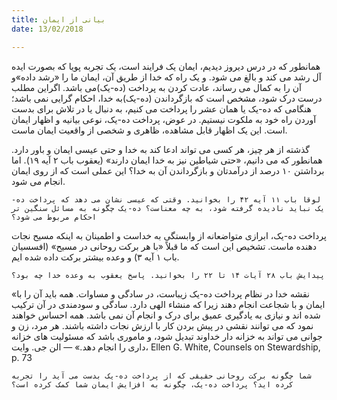 ```yaml
---
title: بیانی از ایمان
date: 13/02/2018

---
```


همانطور که در درس دیروز دیدیم، ایمان یک فرایند است، یک تجربه پویا که بصورت ایده آل رشد می کند و بالغ می شود. و یک راه که خدا از طریق آن، ایمان ما را «رشد داده»و آن را به کمال می رساند، عادت کردن به پرداخت (ده-یک)می باشد. اگراین مطلب درست درک شود، مشخص است که بازگرداندن (ده-یک)به خدا، احکام گرایی نمی باشد؛ هنگامی که ده-یک یا همان عشر را پرداخت می کنیم، به دنبال یا در تلاش برای بدست آوردن راه خود به ملکوت نیستیم. در عوض، پرداخت ده-یک، نوعی بیانیه و اظهار ایمان است. این یک اظهار قابل مشاهده، ظاهری و شخصی از واقعیت ایمان ماست.

گذشته از هر چیز، هر کسی می تواند ادعا کند به خدا و حتی عیسی ایمان و باور دارد. همانطور که می دانیم، «حتی شیاطین نیز به خدا ایمان دارند» (یعقوب باب ۲ آیه ۱۹). اما برداشتن ۱۰ درصد از درآمدتان و بازگرداندن آن به خدا؟ این عملی است که از روی ایمان انجام می شود.

`لوقا باب ۱۱ آیه ۴۲ را بخوانید. وقتی که عیسی نشان می دهد که پرداخت ده-یک نباید نادیده گرفته شود، به چه معناست؟ ده-یک چگونه به مسائل سنگین تر احکام مربوط می شود؟`

پرداخت ده-یک، ابرازی متواضعانه از وابستگی به خداست و اطمینان به اینکه مسیح نجات دهنده ماست. تشخیص این است که ما قبلاً «با هر برکت روحانی در مسیح» (افسسیان باب ۱ آیه ۳) و وعده بیشتر برکت داده شده ایم.

`پیدایش باب ۲۸ آیات ۱۴ تا ۲۲ را بخوانید. پاسخ یعقوب به وعده خدا چه بود؟`

«نقشه خدا در نظام پرداخت ده-یک زیباست، در سادگی و مساوات. همه باید آن را با ایمان و با شجاعت انجام دهند زیرا که منشاء الهی دارد. سادگی و سودمندی در آن ترکیب شده اند و نیازی به یادگیری عمیق برای درک و انجام آن نمی باشد. همه احساس خواهند نمود که می توانند نقشی در پیش بردن کار با ارزش نجات داشته باشند. هر مرد، زن و جوانی می تواند به خزانه دار خداوند تبدیل شود، و ماموری باشد که مسئولیت های خزانه داری را انجام دهد.» — الن جی. وایت، Ellen G. White, Counsels on Stewardship, p. 73

`شما چگونه برکت روحانی حقیقی که از پرداخت ده-یک بدست می آید را تجربه کرده اید؟ پرداخت ده-یک، چگونه به افزایش ایمان شما کمک کرده است؟`